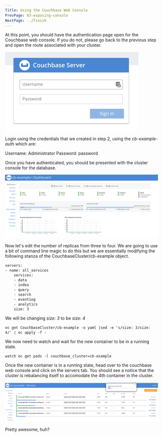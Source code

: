 ```yaml
---
Title: Using the Couchbase Web Console
PrevPage: 03-exposing-console
NextPage: ../finish
---
```


At this point, you should have the authentication page open for the Couchbase web console.  If you do not, please go back to the previous step and open the route associated with your cluster.

![Couchbase Authentication](console-auth.png)

Login using the credentials that we created in step 2, using the *cb-example-auth* which are:

Username: Administrator
Password: password

Once you have authenticated, you should be presented with the cluster console for the database.

![Couchbase Console](console-view.png)

Now let's edit the number of replicas from three to four.  We are going to use a bit of command line magic to do this but we are essentially modifying the following stanza of the CouchbaseCluster/cb-example object.

    servers:
    - name: all_services
        services:
        - data
        - index
        - query
        - search
        - eventing
        - analytics
        size: 3

We will be changing *size: 3* to be *size: 4*

```execute-1
oc get CouchbaseCluster/cb-example -o yaml |sed -e 's/size: 3/size: 4/' | oc apply -f -
```

We now need to watch and wait for the new container to be in a running state.

```execute-2
watch oc get pods -l couchbase_cluster=cb-example
```

Once the new container is in a running state, head over to the couchbase web console and click on the servers tab.  You should see a notice that the cluster is rebalancing itself to accomodate the 4th container in the cluster.

![Couchbase Rebalance](cluster-rebalance.png)

Pretty awesome, huh?